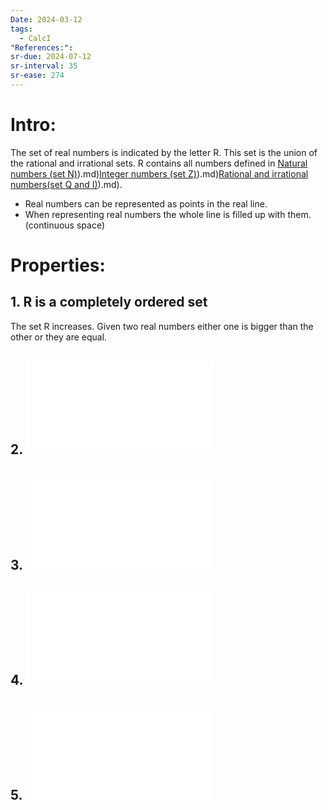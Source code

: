 ```yaml
---
Date: 2024-03-12
tags:
  - CalcI
"References:": 
sr-due: 2024-07-12
sr-interval: 35
sr-ease: 274
---
```

# Intro: 
The set of real numbers is indicated by the letter R. This set is the union of the rational and irrational sets. R contains all numbers defined in [Natural numbers (set N)](set%20N)).md)[Integer numbers (set Z)](set%20Z)).md)[Rational and irrational numbers(set Q and I)](set%20Q%20and%20I)).md). 

+ Real numbers can be represented as points in the real line. 
+ When representing real numbers the whole line is filled up with them. (continuous space)

# Properties: 
## 1.  R is a completely ordered set
The set R increases. Given two real numbers either one is bigger than the other or they are equal.
## 2. ![Absolute value of x](Absolute%20value%20of%20x.md)
## 3. ![20240603 - 113531 - Definition - Intervals](20240603%20-%20113531%20-%20Definition%20-%20Intervals.md)
## 4. ![20240603 - 102925 - Definition - Neighbourhoods](20240603%20-%20102925%20-%20Definition%20-%20Neighbourhoods.md)
## 5. ![Subsets of  R, Bounds, Supremum, máximum, infimum, minimum](Subsets%20of%20%20R,%20Bounds,%20Supremum,%20máximum,%20infimum,%20minimum.md)

